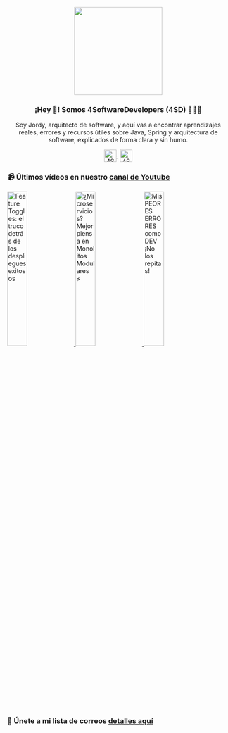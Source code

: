 <p align="center" width="300">
    <img align="center" width="200" src="https://www.4softwaredevelopers.com/assets/img/brands/icono_4SD.png" />
    <h3 align="center">¡Hey 👋! Somos 4SoftwareDevelopers (4SD) 👨🏻‍💻</h3>
 </p>
 
 <p align="center">Soy Jordy, arquitecto de software, y aquí vas a encontrar aprendizajes reales, errores y recursos útiles sobre Java, Spring y arquitectura de software, explicados de forma clara y sin humo.</p>
 <p align="center">
    <a href="https://youtube.com/4SoftwareDevelopers" target="blank" style='margin-right:4px'>
     <img align="center" src="https://cdn.jsdelivr.net/npm/simple-icons@3.0.1/icons/youtube.svg" alt="4SoftwareDevelopers" height="28px" width="28px" />
   </a>
   <a href="https://x.com/jordy_4sd" target="blank">
     <img align="center" src="https://cdn.jsdelivr.net/npm/simple-icons@3.0.1/icons/twitter.svg" alt="4SoftwareDevelopers" height="28px" width="28px" />
   </a>
 </p>
 
### 📹 Últimos vídeos en nuestro [canal de Youtube](https://youtube.com/4SoftwareDevelopers?sub_confirmation=1)

<a href='https://youtu.be/BFOVDwzknzw' target='_blank'>
    <img width='30%' src='https://img.youtube.com/vi/BFOVDwzknzw/mqdefault.jpg' alt='Feature Toggles: el truco detrás de los despliegues exitosos' title='Feature Toggles: el truco detrás de los despliegues exitosos' />
</a>

<a href='https://youtu.be/J0l_ywMvDhw' target='_blank'>
    <img width='30%' src='https://img.youtube.com/vi/J0l_ywMvDhw/mqdefault.jpg' alt='¿Microservicios? Mejor piensa en Monolitos Modulares ⚡' title='¿Microservicios? Mejor piensa en Monolitos Modulares ⚡' />
</a>

<a href='https://youtu.be/XdEL2UNXNpo' target='_blank'>
    <img width='30%' src='https://img.youtube.com/vi/XdEL2UNXNpo/mqdefault.jpg' alt='Mis PEORES ERRORES como DEV ¡No los repitas!' title='Mis PEORES ERRORES como DEV ¡No los repitas!' />
</a>


### 🔐 Únete a mi lista de correos [detalles aquí](https://www.4softwaredevelopers.com)
 
 
